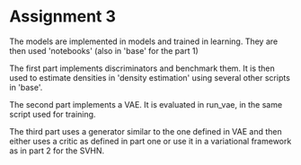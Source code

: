 # Assignment 3

The models are implemented in models and trained in learning. They are then used 
'notebooks' (also in 'base' for the part 1)


The first part implements discriminators and benchmark them. It is then used 
to estimate densities in 'density estimation' using several other scripts 
in 'base'.

The second part implements a VAE. It is evaluated in run_vae, in the same script
used for training.

The third part uses a generator similar to the one defined in VAE and then 
either uses a critic as defined in part one or use it in a variational
framework as in part 2 for the SVHN.